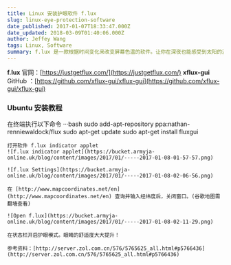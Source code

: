 ```yaml
---
title: Linux 安装护眼软件 f.lux
slug: linux-eye-protection-software
date_published: 2017-01-07T18:33:47.000Z
date_updated: 2018-03-09T01:40:06.000Z
author: Jeffey Wang
tags: Linux, Software
summary: f.lux 是一款根据时间变化来改变屏幕色温的软件。让你在深夜也能感受到太阳的温暖，顺便还有助于睡眠。
---
```


**f.lux** 官网：[https://justgetflux.com/](https://justgetflux.com/)
**xflux-gui** GitHub ：[https://github.com/xflux-gui/xflux-gui](https://github.com/xflux-gui/xflux-gui)

### Ubuntu 安装教程

在终端执行以下命令
···bash
sudo add-apt-repository ppa:nathan-renniewaldock/flux
sudo apt-get update
sudo apt-get install fluxgui

```
打开软件 f.lux indicator applet
![f.lux indicator applet](https://bucket.armyja-online.uk/blog/content/images/2017/01/-----2017-01-08-01-57-57.png)

![f.lux Settings](https://bucket.armyja-online.uk/blog/content/images/2017/01/-----2017-01-08-02-06-56.png)

在 [http://www.mapcoordinates.net/en](http://www.mapcoordinates.net/en) 查询并输入经纬度后，关闭窗口。(谷歌地图需翻墙查看)

![Open f.lux](https://bucket.armyja-online.uk/blog/content/images/2017/01/-----2017-01-08-02-11-29.png)

在状态栏开启护眼模式。眼睛的舒适度大大提升！

参考资料：[http://server.zol.com.cn/576/5765625_all.html#p5766436](http://server.zol.com.cn/576/5765625_all.html#p5766436)
```
